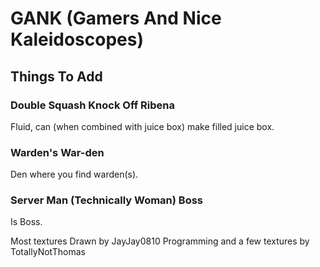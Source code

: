 # GANK (Gamers And Nice Kaleidoscopes)

## Things To Add

### Double Squash Knock Off Ribena
Fluid, can (when combined with juice box) make filled juice box.

### Warden's War-den
Den where you find warden(s).

### Server Man (Technically Woman) Boss
Is Boss.

Most textures Drawn by JayJay0810
Programming and a few textures by TotallyNotThomas
